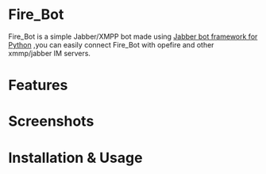 Fire_Bot
========

Fire_Bot is a simple Jabber/XMPP bot made using [Jabber bot framework for Python](https://thp.io/2007/python-jabberbot/) ,you can easily connect Fire_Bot with opefire and other xmmp/jabber IM servers.

Features
========

Screenshots
===========


Installation & Usage
=======

